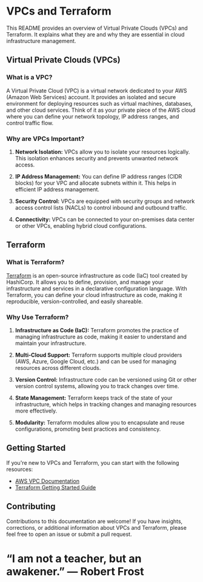# VPCs and Terraform

This README provides an overview of Virtual Private Clouds (VPCs) and Terraform. It explains what they are and why they are essential in cloud infrastructure management.

## Virtual Private Clouds (VPCs)

### What is a VPC?

A Virtual Private Cloud (VPC) is a virtual network dedicated to your AWS (Amazon Web Services) account. It provides an isolated and secure environment for deploying resources such as virtual machines, databases, and other cloud services. Think of it as your private piece of the AWS cloud where you can define your network topology, IP address ranges, and control traffic flow.

### Why are VPCs Important?

1. **Network Isolation:** VPCs allow you to isolate your resources logically. This isolation enhances security and prevents unwanted network access.

2. **IP Address Management:** You can define IP address ranges (CIDR blocks) for your VPC and allocate subnets within it. This helps in efficient IP address management.

3. **Security Control:** VPCs are equipped with security groups and network access control lists (NACLs) to control inbound and outbound traffic.

4. **Connectivity:** VPCs can be connected to your on-premises data center or other VPCs, enabling hybrid cloud configurations.

## Terraform

### What is Terraform?

[Terraform](https://www.terraform.io/) is an open-source infrastructure as code (IaC) tool created by HashiCorp. It allows you to define, provision, and manage your infrastructure and services in a declarative configuration language. With Terraform, you can define your cloud infrastructure as code, making it reproducible, version-controlled, and easily shareable.

### Why Use Terraform?

1. **Infrastructure as Code (IaC):** Terraform promotes the practice of managing infrastructure as code, making it easier to understand and maintain your infrastructure.

2. **Multi-Cloud Support:** Terraform supports multiple cloud providers (AWS, Azure, Google Cloud, etc.) and can be used for managing resources across different clouds.

3. **Version Control:** Infrastructure code can be versioned using Git or other version control systems, allowing you to track changes over time.

4. **State Management:** Terraform keeps track of the state of your infrastructure, which helps in tracking changes and managing resources more effectively.

5. **Modularity:** Terraform modules allow you to encapsulate and reuse configurations, promoting best practices and consistency.

## Getting Started

If you're new to VPCs and Terraform, you can start with the following resources:

- [AWS VPC Documentation](https://docs.aws.amazon.com/vpc/latest/userguide/what-is-amazon-vpc.html)
- [Terraform Getting Started Guide](https://learn.hashicorp.com/tutorials/terraform/aws-build)

## Contributing

Contributions to this documentation are welcome! If you have insights, corrections, or additional information about VPCs and Terraform, please feel free to open an issue or submit a pull request.

# “I am not a teacher, but an awakener.” — Robert Frost

